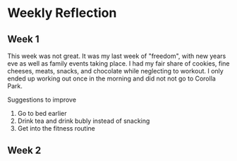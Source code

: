 # Weekly Reflection

## Week 1

This week was not great. It was my last week of "freedom", with new years eve as well as family events taking place. I had my fair share of cookies, fine cheeses, meats, snacks, and chocolate while neglecting to workout. I only ended up working out once in the morning and did not not go to Corolla Park.

Suggestions to improve

1. Go to bed earlier
2. Drink tea and drink bubly instead of snacking
3. Get into the fitness routine

## Week 2
